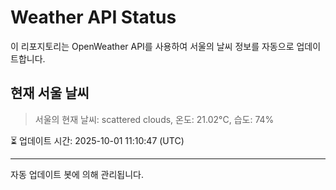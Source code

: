 
# Weather API Status

이 리포지토리는 OpenWeather API를 사용하여 서울의 날씨 정보를 자동으로 업데이트합니다.

## 현재 서울 날씨
> 서울의 현재 날씨: scattered clouds, 온도: 21.02°C, 습도: 74%

⏳ 업데이트 시간: 2025-10-01 11:10:47 (UTC)

---
자동 업데이트 봇에 의해 관리됩니다.
